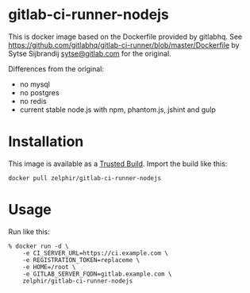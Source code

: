 # gitlab-ci-runner-nodejs

This is docker image based on the Dockerfile provided by gitlabhq. See https://github.com/gitlabhq/gitlab-ci-runner/blob/master/Dockerfile by Sytse Sijbrandij <sytse@gitlab.com> for the original.

Differences from the original:

- no mysql
- no postgres
- no redis
- current stable node.js with npm, phantom.js, jshint and gulp

# Installation

This image is available as a [Trusted Build](https://index.docker.io/u/ufirstgroup/gitlab-ci-runner-nodejs/). Import the build like this:

    docker pull zelphir/gitlab-ci-runner-nodejs

# Usage
Run like this:

    % docker run -d \
        -e CI_SERVER_URL=https://ci.example.com \
        -e REGISTRATION_TOKEN=replaceme \
        -e HOME=/root \
        -e GITLAB_SERVER_FQDN=gitlab.example.com \
        zelphir/gitlab-ci-runner-nodejs

